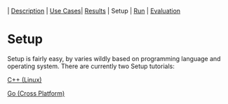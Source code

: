 | [Description](README.md) | [Use Cases](UseCases.md)| [Results](Results.md) | Setup | [Run](Run.md) | [Evaluation](Evaluation.md)

# Setup

Setup is fairly easy, by varies wildly based on programming language and operating system.
There are currently two Setup tutorials:

[C++ (Linux)](C++Setup.md)

[Go (Cross Platform)](GoSetup.md)
